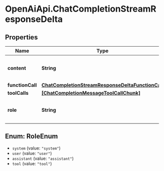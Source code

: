 # OpenAiApi.ChatCompletionStreamResponseDelta

## Properties
Name | Type | Description | Notes
------------ | ------------- | ------------- | -------------
**content** | **String** | The contents of the chunk message. | [optional] 
**functionCall** | [**ChatCompletionStreamResponseDeltaFunctionCall**](ChatCompletionStreamResponseDeltaFunctionCall.md) |  | [optional] 
**toolCalls** | [**[ChatCompletionMessageToolCallChunk]**](ChatCompletionMessageToolCallChunk.md) |  | [optional] 
**role** | **String** | The role of the author of this message. | [optional] 

<a name="RoleEnum"></a>
## Enum: RoleEnum

* `system` (value: `"system"`)
* `user` (value: `"user"`)
* `assistant` (value: `"assistant"`)
* `tool` (value: `"tool"`)

